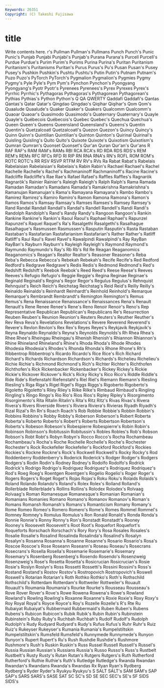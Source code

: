 ```yaml
---
Keywords: 26351 
Copyright: (C) Takeshi Fujisawa
---
```


# title

Write contents here.
r's Pullman Pullman's
Pullmans Punch Punch's Punic Punic's Punjab Punjabi Punjabi's Punjab's Purana
Purana's Purcell Purcell's Purdue Purdue's Purim Purim's Purims Purina Purina's
Puritan Puritanism Puritanism's Puritanisms Puritan's Purus Purus's Pu's Pusan Pusan's
Pusey Pusey's Pushkin Pushkin's Pushtu Pushtu's Putin Putin's Putnam Putnam's
Puzo Puzo's PyTorch PyTorch's Pygmalion Pygmalion's Pygmies Pygmy Pygmy's Pyle
Pyle's Pym Pym's Pynchon Pynchon's Pyongyang Pyongyang's Pyotr Pyotr's Pyrenees
Pyrenees's Pyrex Pyrexes Pyrex's Pyrrhic Pyrrhic's Pythagoras Pythagoras's Pythagorean Pythagorean's
Pythias Pythias's Python Python's Q QA QWERTY Qaddafi Qaddafi's Qantas
Qantas's Qatar Qatar's Qingdao Qingdao's Qiqihar Qiqihar's Qom Qom's Quaalude
Quaalude's Quaker Quaker's Quakers Qualcomm Qualcomm's Quaoar Quaoar's Quasimodo Quasimodo's
Quaternary Quaternary's Quayle Quayle's Québecois Québecois's Quebec Quebec's Quechua Quechua's
Queen Queen's Queens Queensland Queensland's Queens's Quentin Quentin's Quetzalcoatl Quetzalcoatl's
Quezon Quezon's Quincy Quincy's Quinn Quinn's Quintilian Quintilian's Quinton Quinton's
Quirinal Quirinal's Quisling Quisling's Quito Quito's Quixote Quixote's Quixotism Quixotism's
Qumran Qumran's Quonset Quonset's Qur'an Quran Qur'an's Qur'ans R RAF
RAF's RAM RAM's RAMs RBI RCA RCA's RD RDA RDS
RDS's REM REM's REMs RFC RFCs RFD RI RIP RN
RNA RNA's RN's ROFL ROM ROM's ROTC ROTC's RR RSV
RSVP RTFM RV RV's RVs Ra Rabat Rabat's Rabelais Rabelaisian
Rabelaisian's Rabelais's Rabin Rabin's Rachael Rachael's Rachel Rachelle Rachelle's Rachel's
Rachmaninoff Rachmaninoff's Racine Racine's Radcliffe Radcliffe's Rae Rae's Rafael Rafael's
Raffles Raffles's Ragnarök Ragnarök's Rainier Rainier's Raleigh Raleigh's Ralph Ralph's
Rama Ramada Ramadan Ramadan's Ramadans Ramada's Ramakrishna Ramakrishna's Ramanujan Ramanujan's
Rama's Ramayana Ramayana's Rambo Rambo's Ramirez Ramirez's Ramiro Ramiro's Ramon
Ramona Ramona's Ramon's Ramos Ramos's Ramsay Ramsay's Ramses Ramses's Ramsey
Ramsey's Rand Randal Randall Randall's Randal's Randell Randell's Randi Randi's
Randolph Randolph's Rand's Randy Randy's Rangoon Rangoon's Rankin Rankine Rankine's
Rankin's Raoul Raoul's Raphael Raphael's Rapunzel Rapunzel's Raquel Raquel's Ra's
Rasalgethi Rasalgethi's Rasalhague Rasalhague's Rasmussen Rasmussen's Rasputin Rasputin's Rasta Rastaban
Rastaban's Rastafarian Rastafarianism Rastafarian's Rather Rather's Ratliff Ratliff's Raul Raul's
Ravel Ravel's Rawalpindi Rawalpindi's Ray RayBan RayBan's Rayburn Rayburn's Rayleigh
Rayleigh's Raymond Raymond's Raymundo Raymundo's Ray's Rb Rb's Rd Re
Reagan Reaganomics Reaganomics's Reagan's Realtor Realtor's Reasoner Reasoner's Reba Reba's
Rebecca Rebecca's Rebekah Rebekah's Recife Recife's Red Redford Redford's Redgrave
Redgrave's Redis Redis's Redmond Redmond's Red's Redshift Redshift's Reebok Reebok's
Reed Reed's Reese Reese's Reeves Reeves's Refugio Refugio's Reggie Reggie's
Regina Reginae Reginae's Reginald Reginald's Regina's Regor Regor's Regulus Regulus's
Rehnquist Rehnquist's Reich Reich's Reichstag Reichstag's Reid Reid's Reilly Reilly's
Reinaldo Reinaldo's Reinhardt Reinhardt's Reinhold Reinhold's Remarque Remarque's Rembrandt Rembrandt's
Remington Remington's Remus Remus's Rena Renaissance Renaissance's Renaissances Rena's Renault
Renault's Rene Renee Renee's Rene's Reno Renoir Renoir's Reno's Rep
Representative Republican Republican's Republicans Re's Resurrection Reuben Reuben's Reunion Reunion's
Reuters Reuters's Reuther Reuther's Rev Reva Reva's Revelations Revelations's Revere
Reverend Reverend's Revere's Revlon Revlon's Rex Rex's Reyes Reyes's Reykjavik
Reykjavik's Reyna Reynaldo Reynaldo's Reyna's Reynolds Reynolds's Rh Rhea Rhea's
Rhee Rhee's Rheingau Rheingau's Rhenish Rhenish's Rhiannon Rhiannon's Rhine Rhineland
Rhineland's Rhine's Rhoda Rhoda's Rhode Rhodes Rhodesia Rhodesia's Rhodes's Rhonda
Rhonda's Rhone Rhone's Rh's Ribbentrop Ribbentrop's Ricardo Ricardo's Rice Rice's
Rich Richard Richard's Richards Richardson Richardson's Richards's Richelieu Richelieu's Richie
Richie's Richmond Richmond's Rich's Richter Richter's Richthofen Richthofen's Rick Rickenbacker
Rickenbacker's Rickey Rickey's Rickie Rickie's Rickover Rickover's Rick's Ricky Ricky's
Rico Rico's Riddle Riddle's Ride Ride's Riefenstahl Riefenstahl's Riel Riel's
Riemann Riemann's Riesling Riesling's Riga Riga's Rigel Rigel's Riggs Riggs's
Rigoberto Rigoberto's Rigoletto Rigoletto's Riley Riley's Rilke Rilke's Rimbaud Rimbaud's
Ringling Ringling's Ringo Ringo's Rio Rio's Rios Rios's Ripley Ripley's
Risorgimento Risorgimento's Rita Ritalin Ritalin's Rita's Ritz Ritz's Rivas Rivas's
Rivera Rivera's Rivers Riverside Rivers's Riviera Riviera's Rivieras Riyadh Riyadh's
Rizal Rizal's Rn Rn's Roach Roach's Rob Robbie Robbie's Robbin
Robbin's Robbins Robbins's Robby Robby's Roberson Roberson's Robert Roberta Roberta's
Roberto Roberto's Robert's Roberts Robertson Robertson's Roberts's Robeson Robeson's Robespierre
Robespierre's Robin Robin's Robinson Robinson's Robitussin Robitussin's Robles Robles's Rob's
Robson Robson's Robt Robt's Robyn Robyn's Rocco Rocco's Rocha Rochambeau
Rochambeau's Rocha's Roche Rochelle Rochelle's Roche's Rochester Rochester's Rock Rockefeller
Rockefeller's Rockford Rockford's Rockies Rockies's Rockne Rockne's Rock's Rockwell Rockwell's
Rocky Rocky's Rod Roddenberry Roddenberry's Roderick Roderick's Rodger Rodger's Rodgers
Rodgers's Rodin Rodin's Rodney Rodney's Rodolfo Rodolfo's Rodrick Rodrick's Rodrigo
Rodrigo's Rodriguez Rodriguez's Rodriquez Rodriquez's Rod's Roeg Roeg's Roentgen Roentgen's
Rogelio Rogelio's Roger Roger's Rogers Rogers's Roget Roget's Rojas Rojas's
Roku Roku's Rolaids Rolaids's Roland Rolando Rolando's Roland's Rolex Rolex's
Rolland Rolland's Rollerblade Rollerblade's Rollins Rollins's Rolodex Rolodex's Rolvaag Rolvaag's
Roman Romanesque Romanesque's Romanian Romanian's Romanians Romanies Romano Romano's Romanov
Romanov's Roman's Romans Romansh Romansh's Romans's Romanticism Romany Romany's Rome
Romeo Romeo's Romero Romero's Rome's Romes Rommel Rommel's Romney Romney's
Romulus Romulus's Ron Ronald Ronald's Ronda Ronda's Ronnie Ronnie's Ronny
Ronny's Ron's Ronstadt Ronstadt's Rooney Rooney's Roosevelt Roosevelt's Root Root's
Roquefort Roquefort's Roqueforts Rorschach Rorschach's Rory Rory's Rosa Rosales Rosales's
Rosalie Rosalie's Rosalind Rosalinda Rosalinda's Rosalind's Rosalyn Rosalyn's Rosanna Rosanna's
Rosanne Rosanne's Rosario Rosario's Rosa's Roscoe Roscoe's Rose Roseann Roseann's
Roseau Roseau's Rosecrans Rosecrans's Rosella Rosella's Rosemarie Rosemarie's Rosemary Rosemary's
Rosenberg Rosenberg's Rosendo Rosendo's Rosenzweig Rosenzweig's Rose's Rosetta Rosetta's Rosicrucian
Rosicrucian's Rosie Rosie's Roslyn Roslyn's Ross Rossetti Rossetti's Rossini Rossini's
Ross's Rostand Rostand's Rostov Rostov's Rostropovich Rostropovich's Roswell Roswell's Rotarian
Rotarian's Roth Rothko Rothko's Roth's Rothschild Rothschild's Rotterdam Rotterdam's Rottweiler
Rottweiler's Rouault Rouault's Roumania Roumania's Rourke Rourke's Rousseau Rousseau's Rove
Rover Rover's Rove's Rowe Rowena Rowena's Rowe's Rowland Rowland's Rowling
Rowling's Roxanne Roxanne's Roxie Roxie's Roxy Roxy's Roy Royal Royal's
Royce Royce's Roy's Rozelle Rozelle's R's Rte Ru Rubaiyat Rubaiyat's
Rubbermaid Rubbermaid's Ruben Ruben's Rubens Rubens's Rubicon Rubicon's Rubik Rubik's
Rubin Rubin's Rubinstein Rubinstein's Ruby Ruby's Ruchbah Ruchbah's Rudolf Rudolf's
Rudolph Rudolph's Rudy Rudyard Rudyard's Rudy's Rufus Rufus's Ruhr Ruhr's
Ruiz Ruiz's Rukeyser Rukeyser's Rumania Rumania's Rumpelstiltskin Rumpelstiltskin's Rumsfeld Rumsfeld's
Runnymede Runnymede's Runyon Runyon's Rupert Rupert's Ru's Rush Rushdie Rushdie's
Rushmore Rushmore's Rush's Ruskin Ruskin's Russ Russel Russell Russell's Russel's
Russia Russian Russian's Russians Russia's Russo Russo's Russ's Rustbelt Rustbelt's
Rusty Rusty's Rutan Rutan's Rutgers Rutgers's Ruth Rutherford Rutherford's Ruthie
Ruthie's Ruth's Rutledge Rutledge's Rwanda Rwandan Rwandan's Rwandans Rwanda's Rwandas
Rx Ryan Ryan's Rydberg Rydberg's Ryder Ryder's Ryukyu Ryukyu's S
SALT SALT's SAM SAM's SAP SAP's SARS SARS's SASE SAT
SC SC's SD SE SEC SEC's SE's SF SIDS SIDS's
